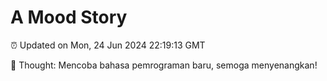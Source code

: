 # A Mood Story

⏰ Updated on Mon, 24 Jun 2024 22:19:13 GMT

💭 Thought: Mencoba bahasa pemrograman baru, semoga menyenangkan!

